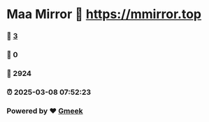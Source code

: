 # Maa Mirror :link: https://mmirror.top 
### :page_facing_up: [3](https://mmirror.top/tag.html) 
### :speech_balloon: 0 
### :hibiscus: 2924 
### :alarm_clock: 2025-03-08 07:52:23 
### Powered by :heart: [Gmeek](https://github.com/Meekdai/Gmeek)
